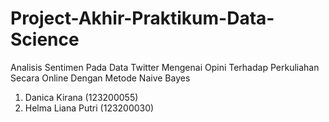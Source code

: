# Project-Akhir-Praktikum-Data-Science
Analisis Sentimen Pada Data Twitter Mengenai Opini Terhadap Perkuliahan Secara Online Dengan Metode Naive Bayes

1. Danica Kirana     (123200055)
2. Helma Liana Putri (123200030)
